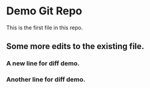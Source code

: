 # Demo Git Repo

This is the first file in this repo.

## Some more edits to the existing file.

### A new line for diff demo.

### Another line for diff demo.